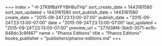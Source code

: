 +++
index = "-K-27K8fBaYFYBH6uTHp"
sort_create_date = 1443161580
sort_last_updated = 1443161580
sort_publish_date = 1443161580
create_date = "2015-09-24T23:13:00-07:00"
publish_date = "2015-09-24T23:13:00-07:00"
date = "2015-09-24T23:13:00-07:00"
last_updated = "2015-09-24T23:13:00-07:00"
preview_url = "277d38f4-3bb5-3571-ecfb-848dc3c8f467"
name = "Pharos Editions"
title = "Pharos Editions"
books_publisher = "publishers/pharos-editions.md"
+++
